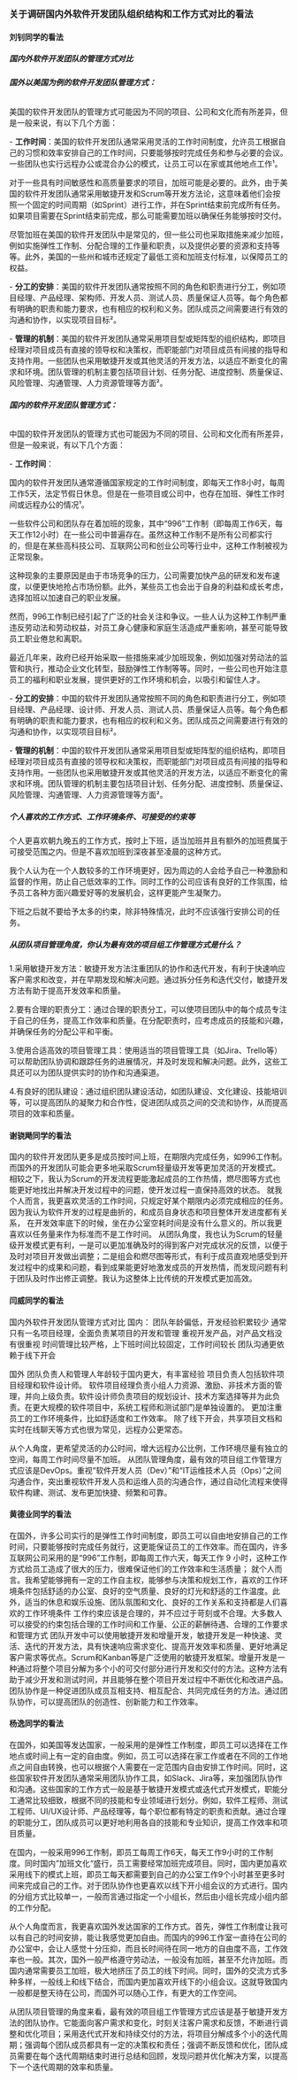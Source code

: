 ### 关于调研国内外软件开发团队组织结构和工作方式对比的看法

#### 刘钊同学的看法



##### **国内外软件开发团队的管理方式对比**

###### **国外以美国为例的软件开发团队管理方式：**

美国的软件开发团队的管理方式可能因为不同的项目、公司和文化而有所差异，但是一般来说，有以下几个方面：

 

\- **工作时间**：美国的软件开发团队通常采用灵活的工作时间制度，允许员工根据自己的习惯和效率安排自己的工作时间，只要能够按时完成任务和参与必要的会议。一些团队也实行远程办公或混合办公的模式，让员工可以在家或其他地点工作¹。

对于一些具有时间敏感性和高质量要求的项目，加班可能是必要的。此外，由于美国的软件开发团队通常采用敏捷开发和Scrum等开发方法论，这意味着他们会按照一个固定的时间周期（如Sprint）进行工作，并在Sprint结束前完成所有任务。如果项目需要在Sprint结束前完成，那么可能需要加班以确保任务能够按时交付。

尽管加班在美国的软件开发团队中是常见的，但一些公司也采取措施来减少加班，例如实施弹性工作制、分配合理的工作量和职责，以及提供必要的资源和支持等等。此外，美国的一些州和城市还规定了最低工资和加班支付标准，以保障员工的权益。

 

\- **分工的安排**：美国的软件开发团队通常按照不同的角色和职责进行分工，例如项目经理、产品经理、架构师、开发人员、测试人员、质量保证人员等。每个角色都有明确的职责和能力要求，也有相应的权利和义务。团队成员之间需要进行有效的沟通和协作，以实现项目目标²。

\- **管理的机制**：美国的软件开发团队通常采用项目型或矩阵型的组织结构，即项目经理对项目成员有直接的领导权和决策权，而职能部门对项目成员有间接的指导和支持作用。一些团队也采用敏捷开发或其他灵活的开发方法，以适应不断变化的需求和环境。团队管理的机制主要包括项目计划、任务分配、进度控制、质量保证、风险管理、沟通管理、人力资源管理等方面²。

 

###### **国内的软件开发团队管理方式：**

中国的软件开发团队的管理方式也可能因为不同的项目、公司和文化而有所差异，但是一般来说，有以下几个方面：

\- **工作时间**：

国内的软件开发团队通常遵循国家规定的工作时间制度，即每天工作8小时，每周工作5天，法定节假日休息。但是在一些项目或公司中，也存在加班、弹性工作时间或远程办公的情况¹。

一些软件公司和团队存在着加班的现象，其中“996”工作制（即每周工作6天，每天工作12小时）在一些公司中普遍存在。虽然这种工作制不是所有公司都实行的，但是在某些高科技公司、互联网公司和创业公司等行业中，这种工作制被视为正常现象。

这种现象的主要原因是由于市场竞争的压力，公司需要加快产品的研发和发布速度，以便更快地抢占市场份额。此外，某些员工也会出于自身的利益和成长考虑，选择加班以加速自己的职业发展。

然而，996工作制已经引起了广泛的社会关注和争议。一些人认为这种工作制严重违反劳动法和劳动权益，对员工身心健康和家庭生活造成严重影响，甚至可能导致员工职业倦怠和离职。

 

最近几年来，政府已经开始采取一些措施来减少加班现象，例如加强对劳动法的监管和执行，推动企业文化转型，鼓励弹性工作制等等。同时，一些公司也开始注意员工的福利和职业发展，提供更好的工作环境和机会，以吸引和留住人才。

 

\- **分工的安排**：中国的软件开发团队通常按照不同的角色和职责进行分工，例如项目经理、产品经理、设计师、开发人员、测试人员、质量保证人员等。每个角色都有明确的职责和能力要求，也有相应的权利和义务。团队成员之间需要进行有效的沟通和协作，以实现项目目标²。

\- **管理的机制**：中国的软件开发团队通常采用项目型或矩阵型的组织结构，即项目经理对项目成员有直接的领导权和决策权，而职能部门对项目成员有间接的指导和支持作用。一些团队也采用敏捷开发或其他灵活的开发方法，以适应不断变化的需求和环境。团队管理的机制主要包括项目计划、任务分配、进度控制、质量保证、风险管理、沟通管理、人力资源管理等方面²。

 

##### **个人喜欢的工作方式、工作环境条件、可接受的约束等**

个人更喜欢朝九晚五的工作方式，按时上下班，适当加班并且有额外的加班费属于可接受范围之内。但是不喜欢加班到深夜甚至凌晨的这种方式。

我个人认为在一个人数较多的工作环境更好，因为周边的人会给予自己一种激励和监督的作用，防止自己低效率的工作。同时工作的公司应该有良好的工作氛围，给予员工各种方面兴趣爱好等的发展机会，这样更能产生凝聚力。

下班之后就不要给予太多的约束，除非特殊情况，此时不应该强行安排公司的任务。

 

##### **从团队项目管理角度，你认为最有效的项目组工作管理方式是什么？**

1.采用敏捷开发方法：敏捷开发方法注重团队的协作和迭代开发，有利于快速响应客户需求和改变，并在早期发现和解决问题。通过拆分任务和迭代交付，敏捷开发方法有助于提高开发效率和质量。

2.要有合理的职责分工：通过合理的职责分工，可以使项目团队中的每个成员专注于自己的任务，提高工作效率和质量。在分配职责时，应考虑成员的技能和兴趣，并确保任务的分配公平和平衡。

3.使用合适高效的项目管理工具：使用适当的项目管理工具（如Jira、Trello等）可以帮助团队协调和跟踪任务的进展情况，并及时发现和解决问题。此外，这些工具还可以为团队提供实时的协作和沟通渠道。

4.有良好的团队建设：通过组织团队建设活动，如团队建设、文化建设、技能培训等，可以提高团队的凝聚力和合作性，促进团队成员之间的交流和协作，从而提高项目的效率和质量。



#### 谢骁飏同学的看法

国内的软件开发团队更多是成员按时间上班，在期限内完成任务，如996工作制。而国外的开发团队可能会更多地采取Scrum轻量级开发等更加灵活的开发模式。
相较之下，我认为Scrum的开发流程更能激起成员的工作热情，燃尽图等方式也能更好地找出并解决开发过程中的问题，使开发过程一直保持高效的状态。
就我个人而言，我更喜欢灵活的工作时间，只规定好某个期限内必须完成相应的任务。因为我认为软件开发的过程是曲折的，和成员自身状态和项目整体开发进度都有关系，
在开发效率底下的时候，坐在办公室空耗时间是没有什么意义的。所以我更喜欢以任务量来作为标准而不是工作时间。
从团队角度，我也认为Scrum的轻量级开发模式更有利，一是可以更加准确及时的得到客户对完成状况的反馈，以便于及时对项目开发做出调整；二是组会和燃尽图等形式，有利于成员直观地感受到开发过程中的成果和问题，看到成果能更好地激发成员的开发热情，而发现问题有利于团队及时作出修正调整。我认为这整体上比传统的开发模式更加高效。

#### 闫威同学的看法

国内外软件开发团队管理方式对比
国内：
团队年龄偏低，开发经验积累较少
通常只有一名项目经理，全面负责某项目的开发和管理
重视开发产品，对产品文档没有很重视
时间管理比较严格，上下班时间比较固定，工作时间较长
团队沟通更依赖于线下开会

国外
团队负责人和管理人年龄较于国内更大，有丰富经验
项目负责人包括软件项目经理和软件设计师。
软件项目经理负责小组人力资源、激励、非技术方面的管理，并向上级负责。软件设计师负责项目的规划设计、技术方案选择等并为此负责。在更大规模的软件项目中，系统工程师和测试部门是单独设置的。
更加注重员工的工作环境条件，比如舒适度和工作效率。
除了线下开会，共享项目文档和实时在线聊天等方式也很为常见，远程办公更常态。

从个人角度，更希望灵活的办公时间，增大远程办公比例，工作环境尽量有独立的空间，每周工作时间尽量不加班。
从团队管理角度，最有效的项目组工作管理方式应该是DevOps。重视“软件开发人员（Dev）”和“IT运维技术人员（Ops）”之间沟通合作，突出重视软件开发人员和运维人员的沟通合作，通过自动化流程来使得软件构建、测试、发布更加快捷、频繁和可靠。

#### 黄德业同学的看法

在国外，许多公司实行的是弹性工作时间制度，即员工可以自由地安排自己的工作时间，只要能够按时完成任务就行，这更能保证员工的工作效率。而在国内，许多互联网公司采用的是“996”工作制，即每周工作六天，每天工作 9 小时，这种工作方式给员工造成了很大的压力，很难保证他们的工作效率和生活质量；
就个人而言。我希望能够拥有一定的工作自主权，能够参与决策和规划工作，喜欢的工作环境条件包括舒适的办公室、良好的空气质量、良好的灯光和舒适的工作温度。此外，适当的休息和娱乐设施、团队氛围和文化、良好的工作关系和支持都是人们喜欢的工作环境条件
工作约束应该是合理的，并不应过于苛刻或不合理。大多数人可以接受的约束包括合理的工作时间和工作量、公正的薪酬待遇、合理的工作要求和管理方式
团队开发中可以使用敏捷开发和增量开发，敏捷开发是一种快速、灵活、迭代的开发方法，具有快速响应需求变化、提高开发效率和质量、更好地满足客户需求等优点。Scrum和Kanban等是广泛使用的敏捷开发框架。增量开发是一种通过将整个项目分解为多个小的可交付部分进行开发和交付的方法。这种方法有助于减少开发和测试时间，并且能够在整个项目开发过程中不断优化和改进产品。团队协作是一种促进团队成员互相支持、相互配合、共同完成任务的方法。通过团队协作，可以提高团队的创造性、创新能力和工作效率。

#### 杨逸同学的看法

在国外，如美国等发达国家，一般采用的是弹性工作制度，即员工可以选择在工作地点或时间上有一定的自由度。例如，员工可以选择在家工作或者在不同的工作地点之间自由转换，也可以根据个人需要在一定范围内自由安排工作时间。同时，这些国家软件开发团队通常采用团队协作工具，如Slack、Jira等，来加强团队协作和沟通。这些国家的工作方式一般是基于敏捷开发模式或迭代式开发模式，职能分工通常比较细致，根据不同的技能和专业领域进行划分。例如，软件工程师、测试工程师、UI/UX设计师、产品经理等，每个职位都有特定的职责和贡献。通过合理的职能分工，团队成员可以更好地利用各自的技能和专业知识，提高工作效率和项目质量。

在国内，一般采用996工作制，即员工每周工作6天，每天工作9小时的工作制度。同时国内”加班文化“盛行，员工需要经常加班完成项目。同时，国内更加喜欢采用线下的模式上班，即员工每天都需要到自己的办公室工作9个小时甚至更多时间来完成自己的工作。对于团队协作也更喜欢以线下开小组会议的方式进行。国内的分组方式比较单一，一般而言通过指定一个小组长，然后由小组长完成小组内部的工作分配。

从个人角度而言，我更喜欢国外发达国家的工作方式。首先，弹性工作制度让我可以有自己的时间安排，能让我感觉更加自由。而国内的996工作室一直待在公司的办公室中，会让人感觉十分压抑，而且长时间待在同一地方的自由度不高，工作效率也一般。其次，国外一般严格遵守劳动法，一般没有加班，甚至不允许加班。而国内通常需要员工加班，极大地挤压了员工的线下时间。同时，国外的交流方式多种多样，一般线上和线下结合，而国内更加喜欢开线下的小组会议。这就导致国内一般都是整天待在公司，而国外可以随心工作，有更大的工作空间。

从团队项目管理的角度来看，最有效的项目组工作管理方式应该是基于敏捷开发方法的团队协作。它能面向客户需求和变化，时刻关注客户需求和反馈，不断进行调整和优化项目；采用迭代式开发和持续交付的方法，将项目分解成多个小的迭代周期；强调每个团队成员都具有一定的决策权和责任；强调不断反馈和优化，团队成员需要在每个迭代周期结束时进行总结和回顾，发现问题并优化解决方案，以提高下一个迭代周期的效率和质量。

